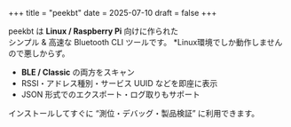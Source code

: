 +++
title = "peekbt"
date  = 2025-07-10
draft = false
+++

peekbt は **Linux / Raspberry Pi** 向けに作られた  
シンプル & 高速な Bluetooth CLI ツールです。 
*Linux環境でしか動作しませんので悪しからず。 

* **BLE / Classic** の両方をスキャン  
* RSSI・アドレス種別・サービス UUID などを即座に表示  
* JSON 形式でのエクスポート・ログ取りもサポート  

インストールしてすぐに “測位・デバッグ・製品検証” に利用できます。